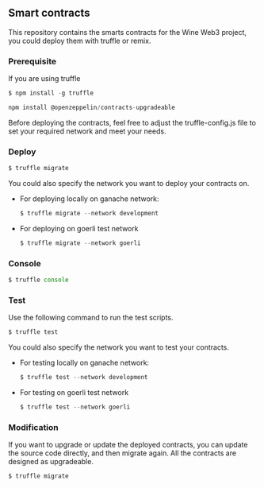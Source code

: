 ## Smart contracts

This repository contains the smarts contracts for the Wine Web3 project, you could deploy them with truffle or remix.

### Prerequisite

If you are using truffle

```node.js
$ npm install -g truffle
```

```node.js
npm install @openzeppelin/contracts-upgradeable
```

Before deploying the contracts, feel free to adjust the truffle-config.js file to set your required network and meet your needs.

### Deploy

```node.js
$ truffle migrate
```

You could also specify the network you want to deploy your contracts on.

- For deploying locally on ganache network:

  ```node.js
  $ truffle migrate --network development
  ```

- For deploying on goerli test network

  ```node.js
  $ truffle migrate --network goerli
  ```

  

### Console

```node.js
$ truffle console
```



### Test

Use the following command to run the test scripts.

```node.js
$ truffle test
```

You could also specify the network you want to test your contracts.

- For testing locally on ganache network:

  ```node.js
  $ truffle test --network development
  ```

- For testing on goerli test network

  ```node.js
  $ truffle test --network goerli
  ```



### Modification

If you want to upgrade or update the deployed contracts, you can update the source code directly, and then migrate again. All the contracts are designed as upgradeable.

```node.js
$ truffle migrate
```
